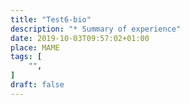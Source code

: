 ```yaml
---
title: "Test6-bio"
description: "* Summary of experience"
date: 2019-10-03T09:57:02+01:00
place: MAME
tags: [
    "",
]
draft: false
---
```


